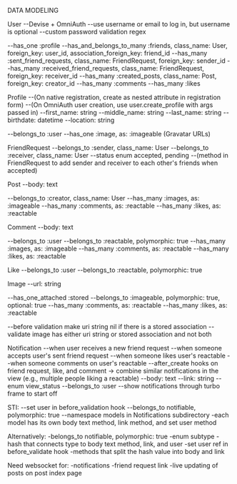 DATA MODELING

User
--Devise + OmniAuth
--use username or email to log in, but username is optional
--custom password validation regex

--has_one :profile
--has_and_belongs_to_many :friends, class_name: User, 
                                    foreign_key: user_id, 
                                    association_foreign_key: friend_id
--has_many :sent_friend_requests, class_name: FriendRequest, foreign_key: sender_id
--has_many :received_friend_requests, class_name: FriendRequest, foreign_key: receiver_id
--has_many :created_posts, class_name: Post, foreign_key: creator_id
--has_many :comments
--has_many :likes
 
Profile
--(On native registration, create as nested attribute in registration form)
--(On OmniAuth user creation, use user.create_profile with args passed in)
--first_name: string
--middle_name: string
--last_name: string
--birthdate: datetime
--location: string

--belongs_to :user
--has_one :image, as: :imageable (Gravatar URLs)

FriendRequest
--belongs_to :sender, class_name: User
--belongs_to :receiver, class_name: User
--status enum accepted, pending
--(method in FriendRequest to add sender and receiver to each other's friends when accepted)

Post
--body: text

--belongs_to :creator, class_name: User
--has_many :images, as: :imageable
--has_many :comments, as: :reactable
--has_many :likes, as: :reactable

Comment
--body: text

--belongs_to :user
--belongs_to :reactable, polymorphic: true
--has_many :images, as: :imageable
--has_many :comments, as: :reactable
--has_many :likes, as: :reactable

Like
--belongs_to :user
--belongs_to :reactable, polymorphic: true

Image
--url: string

--has_one_attached :stored
--belongs_to :imageable, polymorphic: true, optional: true
--has_many :comments, as: :reactable
--has_many :likes, as: :reactable

--before validation make uri string nil if there is a stored association
--validate image has either uri string or stored association and not both

Notification
--when user receives a new friend request
--when someone accepts user's sent friend request
--when someone likes user's reactable
--when someone comments on user's reactable
--after_create hooks on friend request, like, and comment
-> combine similar notifications in the view (e.g., multiple people liking a reactable)
--body: text
--link: string
--enum view_status
--belongs_to :user
--show notifications through turbo frame to start off

STI:
--set user in before_validation hook
--belongs_to notifiable, polymorphic: true
--namespace models in Notifications subdirectory
-each model has its own body text method, link method, and set user method

Alternatively:
-belongs_to notifiable, polymorphic: true
-enum subtype
  -hash that connects type to body text method, link, and user
  -set user ref in before_validate hook
  -methods that split the hash value into body and link

Need websocket for:
-notifications
-friend request link
-live updating of posts on post index page
